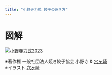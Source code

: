```yaml
---
title: "小野寺力式 餃子の焼き方"
---
```


# 図解

<a href="/how/onodera2023.pdf" download target="_blank">![小野寺力式2023](/how/onodera2023.svg)</a>

※著作権 一般社団法人焼き餃子協会 小野寺 &amp; [穴ヶ崎](https://linktr.ee/anaskull_01)  
※イラスト [穴ヶ崎](https://linktr.ee/anaskull_01)
